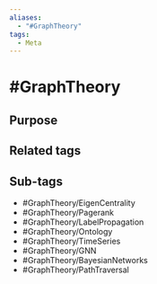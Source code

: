 ```yaml
---
aliases:
  - "#GraphTheory"
tags:
  - Meta
---
```


# #GraphTheory

## Purpose

## Related tags

## Sub-tags

- #GraphTheory/EigenCentrality
- #GraphTheory/Pagerank
- #GraphTheory/LabelPropagation
- #GraphTheory/Ontology
- #GraphTheory/TimeSeries
- #GraphTheory/GNN
- #GraphTheory/BayesianNetworks
- #GraphTheory/PathTraversal